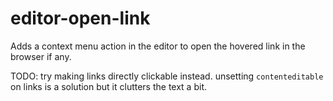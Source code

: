 # editor-open-link

Adds a context menu action in the editor to open the hovered link in the browser if any.

TODO: try making links directly clickable instead. unsetting `contenteditable` on links is a solution but it clutters the text a bit.
